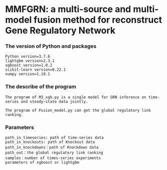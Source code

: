 # MMFGRN: a multi-source and multi-model fusion method for reconstruct Gene Regulatory Network

### The version of Python and packages
    Python version=3.7.6
	lightgbm version=2.3.1
	xgboost version=1.0.2
	scikit-learn version=0.22.1
	numpy version=1.18.1

### The describe of the program 

```
The program of M3_xgb.py is a single model for GRN inference on time-series and steady-state data jointly.

The program of Fusion_model.py can get the global regulatory link ranking.
```

### Parameters
	path_in_timeseries: path of time-series data
	path_in_knockouts: path of Knockout data
	path_in_knockdowns：path of Knockdown data
	path_out：the global regulatory link ranking
	samples：number of times-series experiments
	parameters of xgboost or lightgbm
